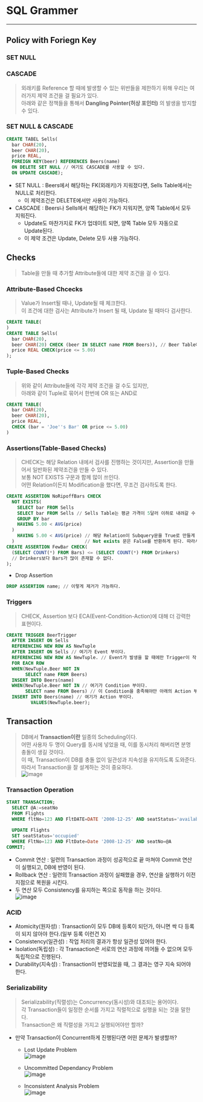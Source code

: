 # SQL Grammer
---
## Policy with Foriegn Key
### SET NULL
### CASCADE
> 외래키를 Reference 할 때에 발생할 수 있는 위반들을 제한하기 위해 우리는 여러가지 제약 조건을 걸 필요가 있다.  
> 아래와 같은 정책들을 통해서 __Dangling Pointer(허상 포인터)__ 의 발생을 방지할 수 있다.  
### SET NULL & CASCADE
```SQL
CREATE TABEL Sells(
  bar CHAR(20),
  beer CHAR(20),
  price REAL,
  FOREIGN KEY(beer) REFERENCES Beers(name)
  ON DELETE SET NULL // 여기도 CASCADE를 사용할 수 있다.
  ON UPDATE CASCADE);
```
- SET NULL : Beers에서 해당하는 FK(외래키)가 지워졌다면, Sells Table에서는 NULL로 처리한다.
  - 이 제약조건은 DELETE에서만 사용이 가능하다.
- CASCADE : Beers나 Sells에서 해당하는 FK가 지워지면, 양쪽 Table에서 모두 지워진다.
  - Update도 마찬가지로 FK가 업데이트 되면, 양쪽 Table 모두 자동으로 Update된다.
  - 이 제약 조건은 Update, Delete 모두 사용 가능하다.

## Checks
> Table을 만들 때 추가할 Attribute들에 대한 제약 조건을 걸 수 있다.  
### Attribute-Based Chcecks
> Value가 Insert될 때나, Update될 때 체크한다.  
> 이 조건에 대한 검사는 Attribute가 Insert 될 때, Update 될 때마다 검사한다.  
```SQL
CREATE TABLE(
)
CREATE TABLE Sells(
  bar CHAR(20),
  beer CHAR(20) CHECK (beer IN SELECT name FROM Beers)), // Beer Table에 있는 Beer만 받는다.
  price REAL CHECK(price <= 5.00)
);
```
### Tuple-Based Checks
> 위와 같이 Attribute들에 각각 제약 조건을 걸 수도 있지만,  
> 아래와 같이 Tuple로 묶어서 한번에 OR 또는 AND로 
```SQL
CREATE TABLE(
  bar CHAR(20),
  beer CHAR(20),
  price REAL,
  CHECK (bar = 'Joe''s Bar' OR price <= 5.00)
)
```
### Assertions(Table-Based Checks)
> CHECK는 해당 Relation 내에서 검사를 진행하는 것이지만, Assertion을 만들어서 일반화된 제약조건을 만들 수 있다.  
> 보통 NOT EXISTS 구문과 함께 많이 쓰인다.  
> 어떤 Relation이든지 Modification을 했다면, 무조건 검사하도록 한다.  
```SQL
CREATE ASSERTION NoRipoffBars CHECK
  NOT EXISTS(
    SELECT bar FROM Sells
    SELECT bar FROM Sells // Sells Table는 평균 가격이 5달러 이하로 내려갈 수 없다.
    GROUP BY bar
    HAVING 5.00 < AVG(price)
  )
    HAVING 5.00 < AVG(price) // 해당 Relation이 Subquery문을 True로 만들게 되는 Query가 들어왔을 경우
  )                          // Not exists 문은 False를 반환하게 된다. 따라서 이 Query는 Rejection 된다.
CREATE ASSERTION FewBar CHECK(
  (SELECT COUNT(*) FROM Bars) <= (SELECT COUNT(*) FROM Drinkers)
  // Drinkers보다 Bars가 많이 존재할 수 없다.
);
```
- Drop Assertion
```SQL
DROP ASSERTION name; // 이렇게 제거가 가능하다.
```
### Triggers
> CHECK, Assertion 보다 ECA(Event-Condition-Action)에 대해 더 강력한 표현이다.  
```SQL
CREATE TRIGGER BeerTrigger
  AFTER INSERT ON Sells
  REFERENCING NEW ROW AS NewTuple
  AFTER INSERT ON Sells // 여기가 Event 부이다.
  REFERENCING NEW ROW AS NewTuple. // Event가 발생을 할 때에만 Trigger이 작동한다.
  FOR EACH ROW
  WHEN(NewTuple.Beer NOT IN
       SELECT name FROM Beers)
  INSERT INTO Beers(name)
  WHEN(NewTuple.Beer NOT IN // 여기가 Condition 부이다.
       SELECT name FROM Beers) // 이 Condition을 충족해야만 아래의 Action 부가 실행이 된다.
  INSERT INTO Beers(name) // 여기가 Action 부이다.
         VALUES(NewTuple.beer);
```

## Transaction
> DB에서 __Transaction이란__ 일종의 Scheduling이다.  
> 어떤 사용자 두 명이 Query를 동시에 넣었을 때, 이를 동시처리 해버리면 분명 충돌이 생길 것이다.  
> 이 때, Transaction이 DB를 충돌 없이 일관성과 지속성을 유지하도록 도와준다.  
> 따라서 Transaction을 잘 설계하는 것이 중요하다.  
![image](https://user-images.githubusercontent.com/71700079/144832718-88acb090-23e9-403d-a6db-75eff0831966.png)  

### Transaction Operation
```SQL
START TRANSACTION;
  SELECT @A:=seatNo
  FROM Flights
  WHERE fltNo=123 AND FltDATE=DATE '2008-12-25' AND seatStatus='available';
  
  UPDATE Flights
  SET seatStatus='occupied'
  WHERE FltNo=123 AND FltDate=Date '2008-12-25' AND seatNo=@A
COMMIT;
```
- Commit 연산 : 일련의 Transaction 과정이 성공적으로 끝 마쳐야 Commit 연산이 실행되고, DB에 반영이 된다.
- Rollback 연산 : 일련의 Transaction 과정이 실패했을 경우, 연산을 실행하기 이전 지점으로 복원을 시킨다.
- 두 연산 모두 Consistency를 유지하는 쪽으로 동작을 하는 것이다.  
![image](https://user-images.githubusercontent.com/71700079/144834325-22793d21-429f-444f-a027-c459d3bace5d.png)  

### ACID
- Atomicity(원자성) : Transaction이 모두 DB에 등록이 되던가, 아니면 싹 다 등록이 되지 않아야 한다.(일부 등록 이런건 X)
- Consistency(일관성) : 작업 처리의 결과가 항상 일관성 있어야 한다.
- Isolation(독립성) : 각 Transaction은 서로의 연산 과정에 끼어들 수 없으며 모두 독립적으로 진행된다.
- Durability(지속성) : Transaction이 반영되었을 때, 그 결과는 영구 지속 되어야 한다.

### Serializability
> Serializability(직렬성)는 Concurrency(동시성)와 대조되는 용어이다.  
> 각 Transaction들이 일정한 순서를 가지고 직렬적으로 실행을 되는 것을 말한다.  
> Transaction은 왜 직렬성을 가지고 실행되어야만 할까?  
- 만약 Transaction이 Concurrent하게 진행된다면 어떤 문제가 발생할까?
  - Lost Update Problem  
  ![image](https://user-images.githubusercontent.com/71700079/144845298-bb2eb384-bceb-4cef-927e-518d195a8f68.png)  

  - Uncommitted Dependancy Problem  
  ![image](https://user-images.githubusercontent.com/71700079/144845325-7e955995-29e7-461c-a119-56dcf7f43bc0.png)  

  - Inconsistent Analysis Problem  
  ![image](https://user-images.githubusercontent.com/71700079/144845351-50f8d0a2-0836-4bde-b253-0bda0f9f7222.png) 
